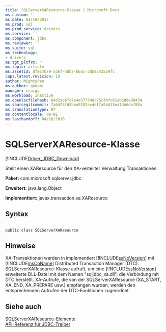 ```yaml
---
title: SQLServerXAResource-Klasse | Microsoft Docs
ms.custom: ''
ms.date: 01/19/2017
ms.prod: sql
ms.prod_service: drivers
ms.service: ''
ms.component: jdbc
ms.reviewer: ''
ms.suite: sql
ms.technology:
- drivers
ms.tgt_pltfrm: ''
ms.topic: article
ms.assetid: df957b79-536f-4db7-b6ac-3d59343559fc
caps.latest.revision: 10
author: MightyPen
ms.author: genemi
manager: craigg
ms.workload: Inactive
ms.openlocfilehash: 64d2ae6fe7e4e57774dc75c34fc61ab680e99434
ms.sourcegitcommit: 7a6df3fd5bea9282ecdeffa94d13ea1da6def80a
ms.translationtype: HT
ms.contentlocale: de-DE
ms.lasthandoff: 04/16/2018
---
```

# <a name="sqlserverxaresource-class"></a>SQLServerXAResource-Klasse
[!INCLUDE[Driver_JDBC_Download](../../../includes/driver_jdbc_download.md)]

  Stellt einen XAResource für den XA-verteilter Verwaltung Transaktionen.  
  
 **Paket:** com.microsoft.sqlserver.jdbc  
  
 **Erweitert:** java.lang.Object  
  
 **Implementiert:** javax.transaction.xa.XAResource  
  
## <a name="syntax"></a>Syntax  
  
```  
  
public class SQLServerXAResource  
```  
  
## <a name="remarks"></a>Hinweise  
 XA-Transaktionen werden in implementiert [!INCLUDE[ssNoVersion](../../../includes/ssnoversion_md.md)] mit [!INCLUDE[msCoName](../../../includes/msconame_md.md)] Distributed Transaction Manager (DTC). SQLServerXAResource-Klasse aufruft, um eine [!INCLUDE[ssNoVersion](../../../includes/ssnoversion_md.md)] erweiterte DLL-Datei mit dem Namen "sqljdbc_xa.dll", die Verbindung mit DTC herstellt. XA-Aufrufe, die von der SQLServerXAResource (XA_START, XA_END, XA_PREPARE usw.) empfangen wurden, werden den entsprechenden Aufrufen der DTC-Funktionen zugeordnet.  
  
## <a name="see-also"></a>Siehe auch  
 [SQLServerXAResource-Elemente](../../../connect/jdbc/reference/sqlserverxaresource-members.md)   
 [API-Referenz für JDBC-Treiber](../../../connect/jdbc/reference/jdbc-driver-api-reference.md)  
  
  
